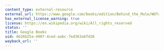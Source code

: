 ```yaml
---
content_type: external-resource
external_url: https://www.google.com/books/edition/Behind_the_Mule/WOfaDwAAQBAJ?hl=en&gbpv=1
has_external_license_warning: true
license: https://en.wikipedia.org/wiki/All_rights_reserved
status: ''
title: Google Books
uid: 4626b25a-4907-4ced-aabc-7ed363a6fd26
wayback_url: ''
---
```

